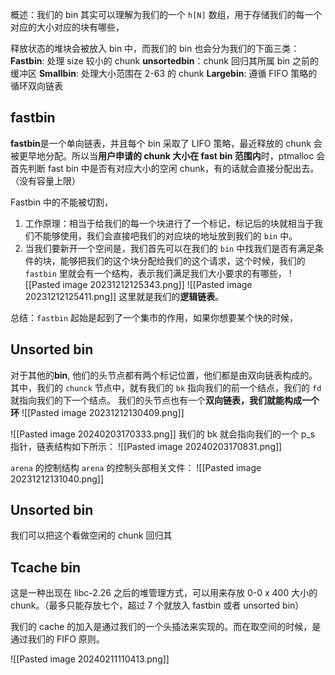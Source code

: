 概述：我们的 bin 其实可以理解为我们的一个 `h[N]` 数组，用于存储我们的每一个对应的大小对应的块有哪些，

释放状态的堆块会被放入 bin 中，而我们的 bin 也会分为我们的下面三类：
**Fastbin**: 处理 size 较小的 chunk
**unsortedbin**：chunk 回归其所属 bin 之前的缓冲区
**Smallbin**: 处理大小范围在 2-63 的 chunk
**Largebin**: 遵循 FIFO 策略的循环双向链表
## fastbin
**fastbin**是一个单向链表，并且每个 bin 采取了 LIFO 策略，最近释放的 chunk 会被更早地分配。所以当**用户申请的 chunk 大小在 fast bin 范围内**时，ptmalloc 会首先判断 fast bin 中是否有对应大小的空闲 chunk，有的话就会直接分配出去。（没有容量上限）

Fastbin 中的不能被切割，

1. 工作原理：相当于给我们的每一个块进行了一个标记，标记后的块就相当于我们不能够使用，我们会直接吧我们的对应块的地址放到我们的 `bin` 中。
2. 当我们要新开一个空间是，我们首先可以在我们的 `bin` 中找我们是否有满足条件的块，能够把我们的这个块分配给我们的这个请求，这个时候，我们的 `fastbin` 里就会有一个结构，表示我们满足我们大小要求的有哪些，
![[Pasted image 20231212125343.png]]
![[Pasted image 20231212125411.png]]
这里就是我们的**逻辑链表**。

总结：`fastbin` 起始是起到了一个集市的作用，如果你想要某个快的时候，

## Unsorted bin
对于其他的**bin**, 他们的头节点都有两个标记位置，他们都是由双向链表构成的。其中，我们的 `chunck` 节点中，就有我们的 `bk` 指向我们的前一个结点，我们的 `fd` 就指向我们的下一个结点。
我们的头节点也有一个**双向链表，我们就能构成一个环**
![[Pasted image 20231212130409.png]]


![[Pasted image 20240203170333.png]]
我们的 bk 就会指向我们的一个 p_s 指针，链表结构如下所示：
![[Pasted image 20240203170831.png]]

`arena` 的控制结构
`arena` 的控制头部相关文件：
![[Pasted image 20231212131040.png]]

## Unsorted bin
我们可以把这个看做空闲的 chunk 回归其




## Tcache bin
这是一种出现在 libc-2.26 之后的堆管理方式，可以用来存放 0-0 x 400 大小的 chunk。（最多只能存放七个，超过 7 个就放入 fastbin 或者 unsorted bin）

我们的 cache 的加入是通过我们的一个头插法来实现的。而在取空间的时候，是通过我们的 FIFO 原则。


![[Pasted image 20240211110413.png]]